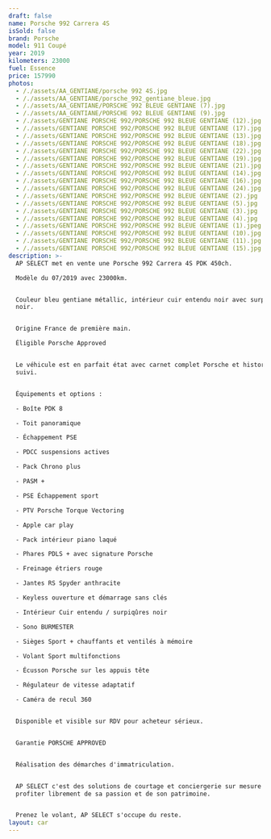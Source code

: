 ```yaml
---
draft: false
name: Porsche 992 Carrera 4S
isSold: false
brand: Porsche
model: 911 Coupé
year: 2019
kilometers: 23000
fuel: Essence
price: 157990
photos:
  - /./assets/AA_GENTIANE/porsche 992 4S.jpg
  - /./assets/AA_GENTIANE/porsche_992_gentiane_bleue.jpg
  - /./assets/AA_GENTIANE/PORSCHE 992 BLEUE GENTIANE (7).jpg
  - /./assets/AA_GENTIANE/PORSCHE 992 BLEUE GENTIANE (9).jpg
  - /./assets/GENTIANE PORSCHE 992/PORSCHE 992 BLEUE GENTIANE (12).jpg
  - /./assets/GENTIANE PORSCHE 992/PORSCHE 992 BLEUE GENTIANE (17).jpg
  - /./assets/GENTIANE PORSCHE 992/PORSCHE 992 BLEUE GENTIANE (13).jpg
  - /./assets/GENTIANE PORSCHE 992/PORSCHE 992 BLEUE GENTIANE (18).jpg
  - /./assets/GENTIANE PORSCHE 992/PORSCHE 992 BLEUE GENTIANE (22).jpg
  - /./assets/GENTIANE PORSCHE 992/PORSCHE 992 BLEUE GENTIANE (19).jpg
  - /./assets/GENTIANE PORSCHE 992/PORSCHE 992 BLEUE GENTIANE (21).jpg
  - /./assets/GENTIANE PORSCHE 992/PORSCHE 992 BLEUE GENTIANE (14).jpg
  - /./assets/GENTIANE PORSCHE 992/PORSCHE 992 BLEUE GENTIANE (16).jpg
  - /./assets/GENTIANE PORSCHE 992/PORSCHE 992 BLEUE GENTIANE (24).jpg
  - /./assets/GENTIANE PORSCHE 992/PORSCHE 992 BLEUE GENTIANE (2).jpg
  - /./assets/GENTIANE PORSCHE 992/PORSCHE 992 BLEUE GENTIANE (5).jpg
  - /./assets/GENTIANE PORSCHE 992/PORSCHE 992 BLEUE GENTIANE (3).jpg
  - /./assets/GENTIANE PORSCHE 992/PORSCHE 992 BLEUE GENTIANE (4).jpg
  - /./assets/GENTIANE PORSCHE 992/PORSCHE 992 BLEUE GENTIANE (1).jpeg
  - /./assets/GENTIANE PORSCHE 992/PORSCHE 992 BLEUE GENTIANE (10).jpg
  - /./assets/GENTIANE PORSCHE 992/PORSCHE 992 BLEUE GENTIANE (11).jpg
  - /./assets/GENTIANE PORSCHE 992/PORSCHE 992 BLEUE GENTIANE (15).jpg
description: >-
  AP SELECT met en vente une Porsche 992 Carrera 4S PDK 450ch.

  Modèle du 07/2019 avec 23000km.


  Couleur bleu gentiane métallic, intérieur cuir entendu noir avec surpiqûres
  noir. 


  Origine France de première main.

  Éligible Porsche Approved


  Le véhicule est en parfait état avec carnet complet Porsche et historique
  suivi.


  Équipements et options :

  - Boîte PDK 8

  - Toit panoramique

  - Échappement PSE

  - PDCC suspensions actives

  - Pack Chrono plus

  - PASM +

  - PSE Échappement sport

  - PTV Porsche Torque Vectoring

  - Apple car play

  - Pack intérieur piano laqué

  - Phares PDLS + avec signature Porsche

  - Freinage étriers rouge

  - Jantes RS Spyder anthracite

  - Keyless ouverture et démarrage sans clés

  - Intérieur Cuir entendu / surpiqûres noir

  - Sono BURMESTER

  - Sièges Sport + chauffants et ventilés à mémoire

  - Volant Sport multifonctions

  - Écusson Porsche sur les appuis tête

  - Régulateur de vitesse adaptatif

  - Caméra de recul 360


  Disponible et visible sur RDV pour acheteur sérieux.


  Garantie PORSCHE APPROVED


  Réalisation des démarches d'immatriculation.


  AP SELECT c'est des solutions de courtage et conciergerie sur mesure pour
  profiter librement de sa passion et de son patrimoine.


  Prenez le volant, AP SELECT s'occupe du reste.
layout: car
---
```


